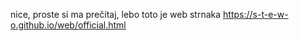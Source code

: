 nice, proste si ma prečítaj, lebo toto je web strnaka
https://s-t-e-w-o.github.io/web/official.html
